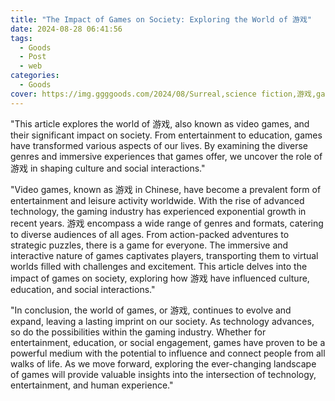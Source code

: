 ```yaml
---
title: "The Impact of Games on Society: Exploring the World of 游戏"
date: 2024-08-28 06:41:56
tags:
  - Goods
  - Post
  - web
categories:
  - Goods
cover: https://img.ggggoods.com/2024/08/Surreal,science fiction,游戏,game,technology,tech,diagrams,renderings,colors_20240830_00001_.png
---
```


"This article explores the world of 游戏, also known as video games, and their significant impact on society. From entertainment to education, games have transformed various aspects of our lives. By examining the diverse genres and immersive experiences that games offer, we uncover the role of 游戏 in shaping culture and social interactions."

"Video games, known as 游戏 in Chinese, have become a prevalent form of entertainment and leisure activity worldwide. With the rise of advanced technology, the gaming industry has experienced exponential growth in recent years. 游戏 encompass a wide range of genres and formats, catering to diverse audiences of all ages. From action-packed adventures to strategic puzzles, there is a game for everyone. The immersive and interactive nature of games captivates players, transporting them to virtual worlds filled with challenges and excitement. This article delves into the impact of games on society, exploring how 游戏 have influenced culture, education, and social interactions."

"In conclusion, the world of games, or 游戏, continues to evolve and expand, leaving a lasting imprint on our society. As technology advances, so do the possibilities within the gaming industry. Whether for entertainment, education, or social engagement, games have proven to be a powerful medium with the potential to influence and connect people from all walks of life. As we move forward, exploring the ever-changing landscape of games will provide valuable insights into the intersection of technology, entertainment, and human experience."
